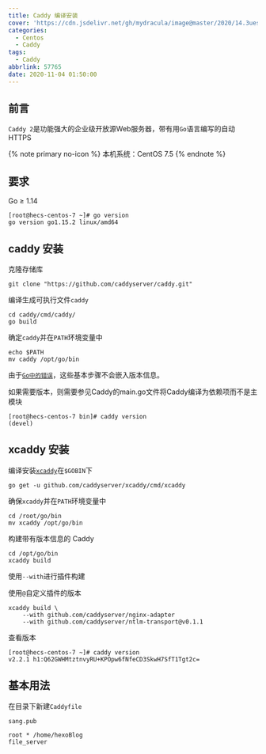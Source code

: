 ```yaml
---
title: Caddy 编译安装
cover: 'https://cdn.jsdelivr.net/gh/mydracula/image@master/2020/14.3uesbltvuyw0.png'
categories:
  - Centos
  - Caddy
tags:
  - Caddy
abbrlink: 57765
date: 2020-11-04 01:50:00
---
```



## 前言

`Caddy 2`是功能强大的企业级开放源Web服务器，带有用`Go`语言编写的自动HTTPS

{% note primary no-icon %}
本机系统：CentOS 7.5
{% endnote %}

## 要求
Go  ≥ 1.14
```
[root@hecs-centos-7 ~]# go version
go version go1.15.2 linux/amd64
```
## caddy 安装
克隆存储库
```
git clone "https://github.com/caddyserver/caddy.git"
```
编译生成可执行文件`caddy`
```
cd caddy/cmd/caddy/
go build
```

确定`caddy`并在`PATH`环境变量中

```
echo $PATH
mv caddy /opt/go/bin
```
由于[`Go中的错误`](https://github.com/golang/go/issues/29228)，这些基本步骤不会嵌入版本信息。

如果需要版本，则需要参见Caddy的main.go文件将Caddy编译为依赖项而不是主模块
```
[root@hecs-centos-7 bin]# caddy version
(devel)
```
## xcaddy 安装
编译安装[`xcaddy`](https://github.com/caddyserver/xcaddy)在`$GOBIN`下

```
go get -u github.com/caddyserver/xcaddy/cmd/xcaddy
```

确保`xcaddy`并在`PATH`环境变量中

```
cd /root/go/bin
mv xcaddy /opt/go/bin
```
构建带有版本信息的 Caddy
```
cd /opt/go/bin
xcaddy build
```
使用`--with`进行插件构建

使用`@`自定义插件的版本

```
xcaddy build \
    --with github.com/caddyserver/nginx-adapter
	--with github.com/caddyserver/ntlm-transport@v0.1.1
```

查看版本
```
[root@hecs-centos-7 ~]# caddy version
v2.2.1 h1:Q62GWHMtztnvyRU+KPOpw6fNfeCD3SkwH7SfT1Tgt2c=
```

## 基本用法
在目录下新建`Caddyfile`
```
sang.pub

root * /home/hexoBlog
file_server
```

